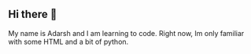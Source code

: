 ## Hi there 👋

<!--
**Millybumms/MillyBumms** is a ✨ _special_ ✨ repository because its `README.md` (this file) appears on your GitHub profile.

Here are some ideas to get you started:

- 🔭 I’m currently working on ...
- 🌱 I’m currently learning ...
- 👯 I’m looking to collaborate on ...
- 🤔 I’m looking for help with ...
- 💬 Ask me about ...
- 📫 How to reach me: ...
- 😄 Pronouns: ...
- ⚡ Fun fact: ...
-->
<body>
  <p>
  My name is Adarsh and I am learning to code. Right now, Im only familiar with some HTML and a bit of python. 
</p>
</body>
